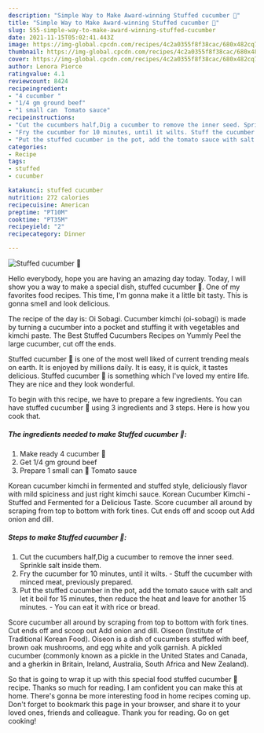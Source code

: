 ```yaml
---
description: "Simple Way to Make Award-winning Stuffed cucumber 🥒"
title: "Simple Way to Make Award-winning Stuffed cucumber 🥒"
slug: 555-simple-way-to-make-award-winning-stuffed-cucumber
date: 2021-11-15T05:02:41.443Z
image: https://img-global.cpcdn.com/recipes/4c2a0355f8f38cac/680x482cq70/stuffed-cucumber-recipe-main-photo.jpg
thumbnail: https://img-global.cpcdn.com/recipes/4c2a0355f8f38cac/680x482cq70/stuffed-cucumber-recipe-main-photo.jpg
cover: https://img-global.cpcdn.com/recipes/4c2a0355f8f38cac/680x482cq70/stuffed-cucumber-recipe-main-photo.jpg
author: Lenora Pierce
ratingvalue: 4.1
reviewcount: 8424
recipeingredient:
- "4 cucumber "
- "1/4 gm ground beef"
- "1 small can  Tomato sauce"
recipeinstructions:
- "Cut the cucumbers half,Dig a cucumber to remove the inner seed. Sprinkle salt inside them."
- "Fry the cucumber for 10 minutes, until it wilts. Stuff the cucumber with minced meat, previously prepared."
- "Put the stuffed cucumber in the pot, add the tomato sauce with salt and let it boil for 15 minutes, then reduce the heat and leave for another 15 minutes. You can eat it with rice or bread."
categories:
- Recipe
tags:
- stuffed
- cucumber

katakunci: stuffed cucumber 
nutrition: 272 calories
recipecuisine: American
preptime: "PT10M"
cooktime: "PT35M"
recipeyield: "2"
recipecategory: Dinner

---
```



![Stuffed cucumber 🥒](https://img-global.cpcdn.com/recipes/4c2a0355f8f38cac/680x482cq70/stuffed-cucumber-recipe-main-photo.jpg)

Hello everybody, hope you are having an amazing day today. Today, I will show you a way to make a special dish, stuffed cucumber 🥒. One of my favorites food recipes. This time, I'm gonna make it a little bit tasty. This is gonna smell and look delicious.

The recipe of the day is: Oi Sobagi. Cucumber kimchi (oi-sobagi) is made by turning a cucumber into a pocket and stuffing it with vegetables and kimchi paste. The Best Stuffed Cucumbers Recipes on Yummly Peel the large cucumber, cut off the ends.

Stuffed cucumber 🥒 is one of the most well liked of current trending meals on earth. It is enjoyed by millions daily. It is easy, it is quick, it tastes delicious. Stuffed cucumber 🥒 is something which I've loved my entire life. They are nice and they look wonderful.


To begin with this recipe, we have to prepare a few ingredients. You can have stuffed cucumber 🥒 using 3 ingredients and 3 steps. Here is how you cook that.

<!--inarticleads1-->

##### The ingredients needed to make Stuffed cucumber 🥒:

1. Make ready 4 cucumber 🥒
1. Get 1/4 gm ground beef
1. Prepare 1 small can 🍅 Tomato sauce


Korean cucumber kimchi in fermented and stuffed style, deliciously flavor with mild spiciness and just right kimchi sauce. Korean Cucumber Kimchi - Stuffed and Fermented for a Delicious Taste. Score cucumber all around by scraping from top to bottom with fork tines. Cut ends off and scoop out Add onion and dill. 

<!--inarticleads2-->

##### Steps to make Stuffed cucumber 🥒:

1. Cut the cucumbers half,Dig a cucumber to remove the inner seed. Sprinkle salt inside them.
1. Fry the cucumber for 10 minutes, until it wilts. - Stuff the cucumber with minced meat, previously prepared.
1. Put the stuffed cucumber in the pot, add the tomato sauce with salt and let it boil for 15 minutes, then reduce the heat and leave for another 15 minutes. - You can eat it with rice or bread.


Score cucumber all around by scraping from top to bottom with fork tines. Cut ends off and scoop out Add onion and dill. Oiseon (Institute of Traditional Korean Food). Oiseon is a dish of cucumbers stuffed with beef, brown oak mushrooms, and egg white and yolk garnish. A pickled cucumber (commonly known as a pickle in the United States and Canada, and a gherkin in Britain, Ireland, Australia, South Africa and New Zealand). 

So that is going to wrap it up with this special food stuffed cucumber 🥒 recipe. Thanks so much for reading. I am confident you can make this at home. There's gonna be more interesting food in home recipes coming up. Don't forget to bookmark this page in your browser, and share it to your loved ones, friends and colleague. Thank you for reading. Go on get cooking!
